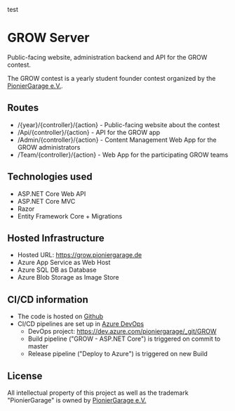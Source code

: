 test

# GROW Server

Public-facing website, administration backend and API for the GROW contest.

The GROW contest is a yearly student founder contest organized by the [PionierGarage e.V.](https://www.pioniergarage.de).

## Routes

* /{year}/{controller}/{action} - Public-facing website about the contest 
* /Api/{controller}/{action} - API for the GROW app
* /Admin/{controller}/{action} - Content Management Web App for the GROW administrators  
* /Team/{controller}/{action} - Web App for the participating GROW teams

## Technologies used

* ASP.NET Core Web API
* ASP.NET Core MVC
* Razor
* Entity Framework Core + Migrations

## Hosted Infrastructure

* Hosted URL: https://grow.pioniergarage.de
* Azure App Service as Web Host
* Azure SQL DB as Database
* Azure Blob Storage as Image Store

## CI/CD information

* The code is hosted on [Github](https://github.com)
* CI/CD pipelines are set up in [Azure DevOps](https://dev.azure.com/)
  * DevOps project: https://dev.azure.com/pioniergarage/_git/GROW
  * Build pipeline ("GROW - ASP.NET Core") is triggered on commit to master
  * Release pipeline ("Deploy to Azure") is triggered on new Build

## License

All intellectual property of this project as well as the trademark "PionierGarage" is owned by [PionierGarage e.V.](https://www.pioniergarage.de)
